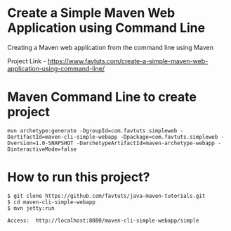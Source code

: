 # Create a Simple Maven Web Application using Command Line

Creating a Maven web application from the command line using Maven

Project Link - https://www.favtuts.com/create-a-simple-maven-web-application-using-command-line/

# Maven Command Line to create project

```
mvn archetype:generate -DgroupId=com.favtuts.simpleweb -DartifactId=maven-cli-simple-webapp -Dpackage=com.favtuts.simpleweb -Dversion=1.0-SNAPSHOT -DarchetypeArtifactId=maven-archetype-webapp -DinteractiveMode=false
```

# How to run this project?
```
$ git clone https://github.com/favtuts/java-maven-tutorials.git
$ cd maven-cli-simple-webapp
$ mvn jetty:run

Access:  http://localhost:8080/maven-cli-simple-webapp/simple
```